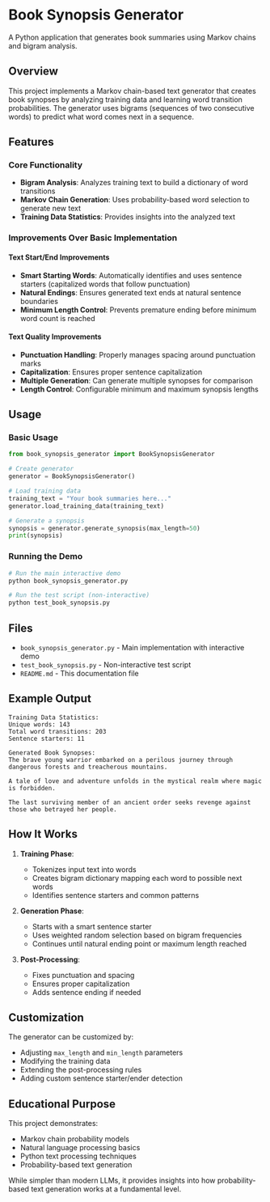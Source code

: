 # Book Synopsis Generator

A Python application that generates book summaries using Markov chains and bigram analysis.

## Overview

This project implements a Markov chain-based text generator that creates book synopses by analyzing training data and learning word transition probabilities. The generator uses bigrams (sequences of two consecutive words) to predict what word comes next in a sequence.

## Features

### Core Functionality
- **Bigram Analysis**: Analyzes training text to build a dictionary of word transitions
- **Markov Chain Generation**: Uses probability-based word selection to generate new text
- **Training Data Statistics**: Provides insights into the analyzed text

### Improvements Over Basic Implementation

#### Text Start/End Improvements
- **Smart Starting Words**: Automatically identifies and uses sentence starters (capitalized words that follow punctuation)
- **Natural Endings**: Ensures generated text ends at natural sentence boundaries
- **Minimum Length Control**: Prevents premature ending before minimum word count is reached

#### Text Quality Improvements
- **Punctuation Handling**: Properly manages spacing around punctuation marks
- **Capitalization**: Ensures proper sentence capitalization
- **Multiple Generation**: Can generate multiple synopses for comparison
- **Length Control**: Configurable minimum and maximum synopsis lengths

## Usage

### Basic Usage

```python
from book_synopsis_generator import BookSynopsisGenerator

# Create generator
generator = BookSynopsisGenerator()

# Load training data
training_text = "Your book summaries here..."
generator.load_training_data(training_text)

# Generate a synopsis
synopsis = generator.generate_synopsis(max_length=50)
print(synopsis)
```

### Running the Demo

```bash
# Run the main interactive demo
python book_synopsis_generator.py

# Run the test script (non-interactive)
python test_book_synopsis.py
```

## Files

- `book_synopsis_generator.py` - Main implementation with interactive demo
- `test_book_synopsis.py` - Non-interactive test script
- `README.md` - This documentation file

## Example Output

```
Training Data Statistics:
Unique words: 143
Total word transitions: 203
Sentence starters: 11

Generated Book Synopses:
The brave young warrior embarked on a perilous journey through dangerous forests and treacherous mountains.

A tale of love and adventure unfolds in the mystical realm where magic is forbidden.

The last surviving member of an ancient order seeks revenge against those who betrayed her people.
```

## How It Works

1. **Training Phase**: 
   - Tokenizes input text into words
   - Creates bigram dictionary mapping each word to possible next words
   - Identifies sentence starters and common patterns

2. **Generation Phase**:
   - Starts with a smart sentence starter
   - Uses weighted random selection based on bigram frequencies
   - Continues until natural ending point or maximum length reached

3. **Post-Processing**:
   - Fixes punctuation and spacing
   - Ensures proper capitalization
   - Adds sentence ending if needed

## Customization

The generator can be customized by:
- Adjusting `max_length` and `min_length` parameters
- Modifying the training data
- Extending the post-processing rules
- Adding custom sentence starter/ender detection

## Educational Purpose

This project demonstrates:
- Markov chain probability models
- Natural language processing basics
- Python text processing techniques
- Probability-based text generation

While simpler than modern LLMs, it provides insights into how probability-based text generation works at a fundamental level.